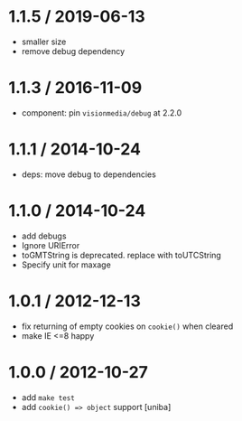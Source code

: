 1.1.5 / 2019-06-13
==================

  * smaller size
  * remove debug dependency

1.1.3 / 2016-11-09
==================

  * component: pin `visionmedia/debug` at 2.2.0

1.1.1 / 2014-10-24
==================

 * deps: move debug to dependencies

1.1.0 / 2014-10-24
==================

 * add debugs
 * Ignore URIError
 * toGMTString is deprecated. replace with toUTCString
 * Specify unit for maxage

1.0.1 / 2012-12-13
==================

  * fix returning of empty cookies on `cookie()` when cleared
  * make IE <=8 happy

1.0.0 / 2012-10-27
==================

  * add `make test`
  * add `cookie() => object` support [uniba]

